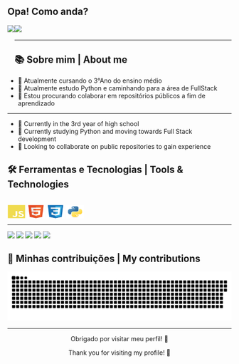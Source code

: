 ## Opa! Como anda?
<div>
  <a href="https://github.com/Rhnpl/github-readme-stats">
    <img height=180 align="left" src="https://github-readme-stats.vercel.app/api?username=Rhnpl" />
  </a>
  <a href="https://github.com/anuraghazra/convoychat">
    <img height=180 align="rigth" src="https://github-readme-stats.vercel.app/api/top-langs?username=Rhnpl&langs_count=8&card_width=400" />
  </a>
</div>

---
## 📚 Sobre mim | About me

- 🔭 Atualmente cursando o 3°Ano do ensino médio
- 🌱 Atualmente estudo Python e caminhando para a área de FullStack
- 👯 Estou procurando colaborar em repositórios públicos a fim de aprendizado
___
- 🔭 Currently in the 3rd year of high school  
- 🌱 Currently studying Python and moving towards Full Stack development  
- 👯 Looking to collaborate on public repositories to gain experience
  

## 🛠 Ferramentas e Tecnologias | Tools & Technologies
<div style="display: inline_block"><br>
  <img align="center" alt="Rafa-Js" height="30" width="40" src="https://raw.githubusercontent.com/devicons/devicon/master/icons/javascript/javascript-plain.svg">
  <img align="center" alt="Rafa-HTML" height="30" width="40" src="https://raw.githubusercontent.com/devicons/devicon/master/icons/html5/html5-original.svg">
  <img align="center" alt="Rafa-CSS" height="30" width="40" src="https://raw.githubusercontent.com/devicons/devicon/master/icons/css3/css3-original.svg">
  <img align="center" alt="Rafa-Python" height="30" width="40" src="https://raw.githubusercontent.com/devicons/devicon/master/icons/python/python-original.svg">
</div>

---

<div> 
  <a href="https://www.youtube.com/@Tomoe-San-RH" target="_blank"><img src="https://img.shields.io/badge/YouTube-FF0000?style=for-the-badge&logo=youtube&logoColor=white" target="_blank"></a>
  <a href="https://instagram.com/tomoesanrh" target="_blank"><img src="https://img.shields.io/badge/-Instagram-%23E4405F?style=for-the-badge&logo=instagram&logoColor=white" target="_blank"></a>
 <a href="https://discord.gg/wagxzStdcR" target="_blank"><img src="https://img.shields.io/badge/Discord-7289DA?style=for-the-badge&logo=discord&logoColor=white" target="_blank"></a> 
  <a href = "mailto:contatorafaballerini@gmail.com"><img src="https://img.shields.io/badge/-Gmail-%23333?style=for-the-badge&logo=gmail&logoColor=white" target="_blank"></a>
  <a href="https://www.linkedin.com/in/rafaella-ballerini-45875016a" target="_blank"><img src="https://img.shields.io/badge/-LinkedIn-%230077B5?style=for-the-badge&logo=linkedin&logoColor=white" target="_blank"></a> 
  
</div>

## 🐍 Minhas contribuições | My contributions

![snake gif](https://github.com/Rhnpl/Rhnpl/blob/output/github-contribution-grid-snake.svg)

---

<p align="center">Obrigado por visitar meu perfil! 🚀</p>
<p align="center">Thank you for visiting my profile! 🚀</p>
